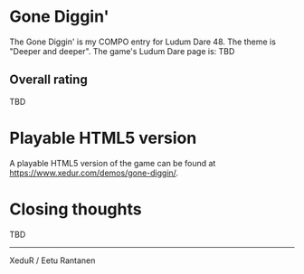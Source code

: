 # Gone Diggin'
The Gone Diggin' is my COMPO entry for Ludum Dare 48. The theme is "Deeper and deeper".
The game's Ludum Dare page is: TBD

## Overall rating
TBD

# Playable HTML5 version
A playable HTML5 version of the game can be found at https://www.xedur.com/demos/gone-diggin/.

# Closing thoughts
TBD

***

XeduR / Eetu Rantanen
